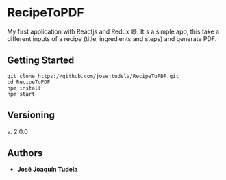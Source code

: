 # RecipeToPDF
My first application with Reactjs and Redux :sweat_smile:. It´s a simple app, this take a different inputs of a recipe (title, ingredients and steps) and generate PDF.

## Getting Started
```
git clone https://github.com/josejtudela/RecipeToPDF.git
cd RecipeToPDF
npm install
npm start
```

## Versioning
v. 2.0.0

## Authors
* **José Joaquín Tudela**
